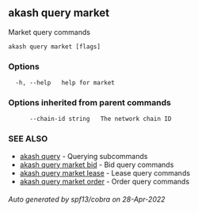 ## akash query market

Market query commands

```
akash query market [flags]
```

### Options

```
  -h, --help   help for market
```

### Options inherited from parent commands

```
      --chain-id string   The network chain ID
```

### SEE ALSO

* [akash query](akash_query.md)	 - Querying subcommands
* [akash query market bid](akash_query_market_bid.md)	 - Bid query commands
* [akash query market lease](akash_query_market_lease.md)	 - Lease query commands
* [akash query market order](akash_query_market_order.md)	 - Order query commands

###### Auto generated by spf13/cobra on 28-Apr-2022
